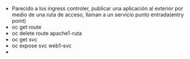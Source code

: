 - Parecido a los ingress controler, publicar una aplicación al exterior por medio de una ruta de acceso, llaman a un servicio punto entrada(entry point)
- oc get route
- oc delete route apache1-ruta
- oc get svc
- oc expose svc web1-svc
-